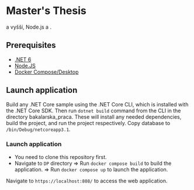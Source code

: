 # Master's Thesis

 a vyšší, Node.js a .

## Prerequisites
- [.NET 6](https://git-scm.com/download/win)
- [Node.JS](https://nodejs.org/en/download/)
- [Docker Compose/Desktop](https://angular.io/guide/setup-local)

## Launch application

Build any .NET Core sample using the .NET Core CLI, which is installed with the .NET Core SDK. Then run `dotnet build` command from the CLI in the directory bakalarska_praca.
These will install any needed dependencies, build the project, and run the project respectively. Copy database to `/bin/Debug/netcoreapp3.1`. 

### Launch application
- You need to clone this repository first. 
- Navigate to `DP` directory => Run `docker compose build` to build the application.
                             => Run `docker compose up` to launch the application.

Navigate to `https://localhost:808/` to access the web application.
